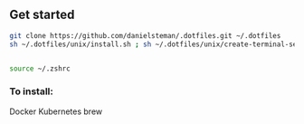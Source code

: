 ## Get started

```bash
git clone https://github.com/danielsteman/.dotfiles.git ~/.dotfiles
sh ~/.dotfiles/unix/install.sh ; sh ~/.dotfiles/unix/create-terminal-setup.sh


source ~/.zshrc
```


### To install:
Docker
Kubernetes
brew
